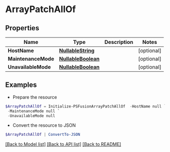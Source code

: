 # ArrayPatchAllOf
## Properties

Name | Type | Description | Notes
------------ | ------------- | ------------- | -------------
**HostName** | [**NullableString**](NullableString.md) |  | [optional] 
**MaintenanceMode** | [**NullableBoolean**](NullableBoolean.md) |  | [optional] 
**UnavailableMode** | [**NullableBoolean**](NullableBoolean.md) |  | [optional] 

## Examples

- Prepare the resource
```powershell
$ArrayPatchAllOf = Initialize-PSFusionArrayPatchAllOf  -HostName null `
 -MaintenanceMode null `
 -UnavailableMode null
```

- Convert the resource to JSON
```powershell
$ArrayPatchAllOf | ConvertTo-JSON
```

[[Back to Model list]](../README.md#documentation-for-models) [[Back to API list]](../README.md#documentation-for-api-endpoints) [[Back to README]](../README.md)

